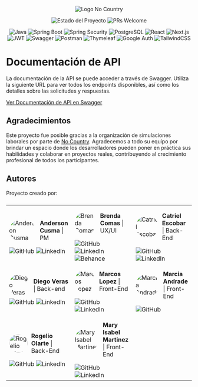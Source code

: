 <p align="center">
  <img src="" alt="Logo No Country"/>
</p>

<div align="center">

![Estado del Proyecto](https://img.shields.io/badge/Estado-Terminado-green)
![PRs Welcome](https://img.shields.io/badge/PRs-welcome-green)
<br>

![Java](https://img.shields.io/badge/Java-007396?logo=java&logoColor=white&color=007396)
![Spring Boot](https://img.shields.io/badge/Spring--Boot-6DB33F?logo=spring-boot&logoColor=white&color=6DB33F)
![Spring Security](https://img.shields.io/badge/Spring--Security-6DB33F?logo=spring-security&logoColor=white&color=6DB33F)
![PostgreSQL](https://img.shields.io/badge/PostgreSQL-336791?logo=postgresql&logoColor=white&color=336791)
![React](https://img.shields.io/badge/React-20232A?logo=react&logoColor=61DAFB&color=61DAFB)
![Next.js](https://img.shields.io/badge/Next.js-000000?logo=next.js&logoColor=white&color=000000)
![JWT](https://img.shields.io/badge/JWT-black?logo=json-web-tokens&logoColor=white&color=black)
![Swagger](https://img.shields.io/badge/Swagger-85EA2D?logo=swagger&logoColor=black&color=85EA2D)
![Postman](https://img.shields.io/badge/Postman-FF6C37?logo=postman&logoColor=white&color=FF6C37)
![Thymeleaf](https://img.shields.io/badge/Thymeleaf-005F0F?logo=thymeleaf&logoColor=white&color=005F0F)
![Google Auth](https://img.shields.io/badge/Google-4285F4?logo=google&logoColor=white&color=4285F4)
![TailwindCSS](https://img.shields.io/badge/TailwindCSS-06B6D4?logo=tailwindcss&logoColor=white&color=06B6D4)

</div>



# Documentación de API

La documentación de la API se puede acceder a través de Swagger. Utiliza la siguiente URL para ver todos los endpoints disponibles, así como los detalles sobre las solicitudes y respuestas.

[Ver Documentación de API en Swagger](https://nocountry.up.railway.app/swagger-ui/index.html)


## Agradecimientos

Este proyecto fue posible gracias a la organización de simulaciones laborales por parte de [No Country](https://www.nocountry.tech/). Agradecemos a todo su equipo por brindar un espacio donde los desarrolladores pueden poner en práctica sus habilidades y colaborar en proyectos reales, contribuyendo al crecimiento profesional de todos los participantes.


## Autores

Proyecto creado por:

<table style="display: flex; justify-content: center;">
  <tr>
    <td>
      <div style="display: flex; align-items: center;">
        <img src="https://github.com/anderson2093.png?size=50" alt="Anderson Cusma" style="border-radius: 50%; margin-right: 10px;">
        <p>
          <strong>Anderson Cusma</strong> | PM
        </p>
      </div>
      <div>
        <a href="https://github.com/anderson2093" style="text-decoration: none;">
          <img src="https://img.shields.io/badge/GitHub-anderson2093-blue" alt="GitHub">
        </a>
        <a href="https://www.linkedin.com/in/anderson-cusma-vasquez/" style="text-decoration: none;">
          <img src="https://img.shields.io/badge/LinkedIn-Anderson%20Cusma-blue?style=flat-square" alt="LinkedIn">
        </a>
      </div>
    </td>
    <td>
      <div style="display: flex; align-items: center;">
        <img src="https://github.com/BrendaComas.png?size=50" alt="Brenda Comas" style="border-radius: 50%; margin-right: 10px;">
        <p>
          <strong>Brenda Comas</strong> | UX/UI
        </p>
      </div>
      <div>
        <a href="https://github.com/BrendaComas" style="text-decoration: none;">
          <img src="https://img.shields.io/badge/GitHub-BrendaComas-blue" alt="GitHub">
        </a>
        <a href="https://www.linkedin.com/in/brendacomas/" style="text-decoration: none;">
          <img src="https://img.shields.io/badge/LinkedIn-Brenda%20Comas-blue?style=flat-square" alt="LinkedIn">
        </a>
        <a href="https://www.behance.net/BrendaComas" style="text-decoration: none;">
          <img src="https://img.shields.io/badge/Behance-Brenda%20Comas-blue?style=flat-square" alt="Behance">
        </a>
      </div>
    </td>
    <td>
      <div style="display: flex; align-items: center;">
        <img src="https://github.com/Catriel-Escobar.png?size=50" alt="Catriel Escobar" style="border-radius: 50%; margin-right: 10px;">
        <p>
          <strong>Catriel Escobar</strong> | Back-End
        </p>
      </div>
      <div>
        <a href="https://github.com/Catriel-Escobar" style="text-decoration: none;">
          <img src="https://img.shields.io/badge/GitHub-CatrielEscobar-blue" alt="GitHub">
        </a>
        <a href="https://www.linkedin.com/in/catrielescobar/" style="text-decoration: none;">
          <img src="https://img.shields.io/badge/LinkedIn-Catriel%20Escobar-blue?style=flat-square" alt="LinkedIn">
        </a>
      </div>
    </td>
  </tr>
  <tr>
    <td>
      <div style="display: flex; align-items: center;">
        <img src="https://github.com/DVTecno.png?size=50" alt="Diego Veras" style="border-radius: 50%; margin-right: 10px;">
        <p>
          <strong>Diego Veras</strong> | Back-end
        </p>
      </div>
      <div>
        <a href="https://github.com/DVTecno" style="text-decoration: none;">
          <img src="https://img.shields.io/badge/GitHub-DVTecno-blue" alt="GitHub">
        </a>
        <a href="https://www.linkedin.com/in/diego-cristian-alfredo-v-54b459249/" style="text-decoration: none;">
          <img src="https://img.shields.io/badge/LinkedIn-Diego_Cristian_Alfredo_Veras-blue" alt="LinkedIn">
        </a>
      </div>
    </td>
    <td>
      <div style="display: flex; align-items: center;">
        <img src="https://github.com/MarcossIC.png?size=50" alt="Marcos Lopez" style="border-radius: 50%; margin-right: 10px;">
        <p>
          <strong>Marcos Lopez</strong> | Front-End
        </p>
      </div>
      <div>
        <a href="https://github.com/MarcossIC" style="text-decoration: none;">
          <img src="https://img.shields.io/badge/GitHub-MarcossIC-blue" alt="GitHub">
        </a>
        <a href="https://www.linkedin.com/in/marcos-lopez-dev/" style="text-decoration: none;">
          <img src="https://img.shields.io/badge/LinkedIn-Marcos%20López-blue?style=flat-square" alt="LinkedIn">
        </a>
      </div>
    </td>
    <td>
      <div style="display: flex; align-items: center;">
        <img src="https://github.com/milenkandrade.png?size=50" alt="Marcia Andrade" style="border-radius: 50%; margin-right: 10px;">
        <p>
          <strong>Marcia Andrade</strong> | Front-End
        </p>
      </div>
      <div>
        <a href="https://github.com/milenkandrade" style="text-decoration: none;">
          <img src="https://img.shields.io/badge/GitHub-milenkandrade-blue" alt="GitHub">
        </a>
      </div>
    </td>
  </tr>
  <tr>
    <td>
      <div style="display: flex; align-items: center;">
        <img src="https://github.com/rogelioolarte.png?size=50" alt="Rogelio Olarte" style="border-radius: 50%; margin-right: 10px; height: 50px; width: 50px;">
        <p>
          <strong>Rogelio Olarte</strong> | Back-End
        </p>
      </div>
      <div>
        <a href="https://github.com/rogelioolarte" style="text-decoration: none;">
          <img src="https://img.shields.io/badge/GitHub-rogelioolarte-blue" alt="GitHub">
        </a>
        <a href="https://www.linkedin.com/in/rogelio-olarte/" style="text-decoration: none;">
          <img src="https://img.shields.io/badge/LinkedIn-Rogelio%20Olarte-blue?style=flat-square" alt="LinkedIn">
        </a>
      </div>
    </td>
    <td>
      <div style="display: flex; align-items: center;">
        <img src="https://github.com/SoyIsabelMM.png?size=50" alt="Mary Isabel Martinez" style="border-radius: 50%; margin-right: 10px;">
        <p>
          <strong>Mary Isabel Martinez</strong> | Front-End
        </p>
      </div>
      <div>
        <a href="https://github.com/SoyIsabelMM" style="text-decoration: none;">
          <img src="https://img.shields.io/badge/GitHub-SoyIsabelMM-blue" alt="GitHub">
        </a>
        <a href="https://www.linkedin.com/in/soyisabelmm/" style="text-decoration: none;">
          <img src="https://img.shields.io/badge/LinkedIn-Isabel%20M.-blue?style=flat-square" alt="LinkedIn">
        </a>
      </div>
    </td>
  </tr>
</table>

